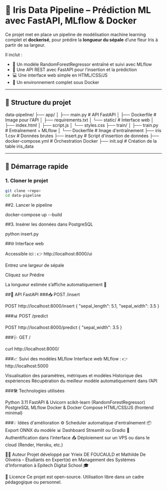 # 🌸 Iris Data Pipeline – Prédiction ML avec FastAPI, MLflow & Docker

Ce projet met en place un pipeline de modélisation machine learning complet et **dockerisé**, pour prédire la **longueur du sépale** d’une fleur Iris à partir de sa largeur.

Il inclut :
- 🧠 Un modèle RandomForestRegressor entraîné et suivi avec MLflow
- 🔁 Une API REST avec FastAPI pour l’insertion et la prédiction
- 💻 Une interface web simple en HTML/CSS/JS
- 🐳 Un environnement complet sous Docker

---

## 📂 Structure du projet

data-pipeline/ ├── app/ │ ├── main.py # API FastAPI │ ├── Dockerfile # Image pour l'API │ ├── requirements.txt │ └── static/ # Interface web │ ├── index.html │ ├── script.js │ └── styles.css ├── train/ │ ├── train.py # Entraînement + MLflow │ └── Dockerfile # Image d'entraînement ├── iris 1.csv # Données brutes ├── insert.py # Script d'insertion de données ├── docker-compose.yml # Orchestration Docker ├── init.sql # Création de la table iris_data


---

## 🚀 Démarrage rapide

### 1. Cloner le projet

```bash
git clone <repo>
cd data-pipeline
```

##2. Lancer le pipeline

docker-compose up --build

##3. Insérer les données dans PostgreSQL

python insert.py

##🌐 Interface web

Accessible ici :
👉 http://localhost:8000/ui

Entrez une largeur de sépale

Cliquez sur Prédire

La longueur estimée s’affiche automatiquement 🎉


##🔁 API FastAPI
###📥 POST /insert

POST http://localhost:8000/insert
{
  "sepal_length": 5.1,
  "sepal_width": 3.5
}

###📊 POST /predict

POST http://localhost:8000/predict
{
  "sepal_width": 3.5
}

###🩺 GET /

curl http://localhost:8000/

###📈 Suivi des modèles MLflow
Interface web MLflow :
👉 http://localhost:5000

Visualisation des paramètres, métriques et modèles
Historique des expériences
Récupération du meilleur modèle automatiquement dans l’API

###🛠 Technologies utilisées

Python 3.11
FastAPI & Uvicorn
scikit-learn (RandomForestRegressor)
PostgreSQL
MLflow
Docker & Docker Compose
HTML/CSS/JS (frontend minimal)

###💡 Idées d'amélioration
⚙️ Scheduler automatique d'entraînement
📦 Export ONNX du modèle
📊 Dashboard Streamlit ou Gradio
🔐 Authentification dans l’interface
📤 Déploiement sur un VPS ou dans le cloud (Render, Heroku, etc.)

👩‍💻 Auteur
Projet développé par Yrieix DE FOUCAULD et Mathilde De Oliveira – Étudiants en Expert(e) en Management des Systèmes d'Information à Epitech Digital School 🎓

📜 Licence
Ce projet est open-source. Utilisation libre dans un cadre pédagogique ou personnel.


